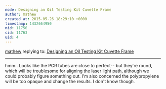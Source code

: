 ```yaml
---
node: Designing an Oil Testing Kit Cuvette Frame
author: mathew
created_at: 2015-05-26 18:29:10 +0000
timestamp: 1432664950
nid: 11750
cid: 11763
uid: 4
---
```




[mathew](../profile/mathew) replying to: [Designing an Oil Testing Kit Cuvette Frame](../notes/mathew/04-07-2015/designing-an-oil-testing-kit-cuvette-frame)

----
hmm.. Looks like the PCR tubes are close to perfect-- but they're round, which will be troublesome for aligning the laser light path, although we could probably figure something out.  I'm also concerned the polypropylene will be too opaque and change the results. I don't know though.